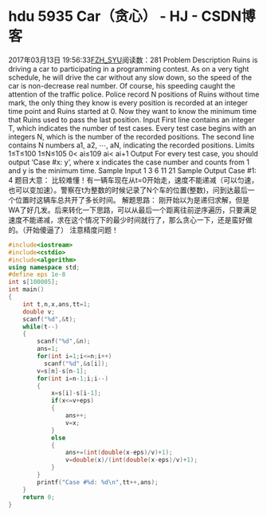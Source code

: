 # hdu   5935  Car（贪心） - HJ - CSDN博客
2017年03月13日 19:56:33[FZH_SYU](https://me.csdn.net/feizaoSYUACM)阅读数：281
Problem Description 
Ruins is driving a car to participating in a programming contest. As on a very tight schedule, he will drive the car without any slow down, so the speed of the car is non-decrease real number.
Of course, his speeding caught the attention of the traffic police. Police record N positions of Ruins without time mark, the only thing they know is every position is recorded at an integer time point and Ruins started at 0.
Now they want to know the minimum time that Ruins used to pass the last position.
Input 
First line contains an integer T, which indicates the number of test cases.
Every test case begins with an integers N, which is the number of the recorded positions.
The second line contains N numbers a1, a2, ⋯, aN, indicating the recorded positions.
Limits 
1≤T≤100 
1≤N≤105 
0< ai≤109 
ai< ai+1
Output 
For every test case, you should output ‘Case #x: y’, where x indicates the case number and counts from 1 and y is the minimum time.
Sample Input
1 
3 
6 11 21
Sample Output
Case #1: 4
题目大意：
比较难懂！有一辆车现在从t=0开始走，速度不能递减（可以匀速，也可以变加速）。警察在t为整数的时候记录了N个车的位置(整数)，问到达最后一个位置时这辆车总共开了多长时间。
解题思路：
刚开始以为是递归求解，但是WA了好几发。后来转化一下思路，可以从最后一个距离往前逆序遍历，只要满足速度不能递减，求在这个情况下的最少时间就行了，那么贪心一下，还是蛮好做的。（开始傻逼了）
注意精度问题！
```cpp
#include<iostream>
#include<cstdio>
#include<algorithm>
using namespace std;
#define eps 1e-8
int s[100005];
int main()
{
    int t,n,x,ans,tt=1;
    double v;
    scanf("%d",&t);
    while(t--)
    {
        scanf("%d",&n);
        ans=1;
        for(int i=1;i<=n;i++)
          scanf("%d",&s[i]);
        v=s[n]-s[n-1];
        for(int i=n-1;i;i--)
        {
            x=s[i]-s[i-1];
            if(x<=v+eps)
            {
                ans++;
                v=x;
            }
            else
            {
                ans+=(int(double(x-eps)/v)+1);
                v=double(x)/(int(double(x-eps)/v)+1);
            }
        }
        printf("Case #%d: %d\n",tt++,ans);
    }
    return 0;
}
```
